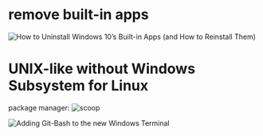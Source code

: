 
# remove built-in apps

![How to Uninstall Windows 10’s Built-in Apps (and How to Reinstall Them)](http://web.archive.org/web/20191123144012/https://www.howtogeek.com/224798/how-to-uninstall-windows-10s-built-in-apps-and-how-to-reinstall-them/)

# UNIX-like without Windows Subsystem for Linux

package manager: ![scoop](https://scoop.sh/)

![Adding Git-Bash to the new Windows Terminal](http://web.archive.org/web/20191123144245/https://stackoverflow.com/questions/56839307/adding-git-bash-to-the-new-windows-terminal)
